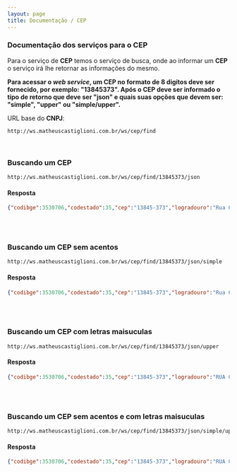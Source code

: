 ```yaml
---
layout: page
title: Documentação / CEP
---
```


### Documentação dos serviços para o CEP

Para o serviço de **CEP** temos o serviço de busca, onde ao informar um **CEP** o serviço irá lhe retornar as informações do mesmo.

**Para acessar o *web service*, um CEP no formato de 8 digítos deve ser fornecido, por exemplo: "13845373". Após o CEP deve ser informado o tipo de retorno que deve ser "json" e quais suas opções que devem ser: "simple", "upper" ou "simple/upper".**

URL base do **CNPJ**:
```http
http://ws.matheuscastiglioni.com.br/ws/cep/find
```

<br/>

### Buscando um CEP
```http
http://ws.matheuscastiglioni.com.br/ws/cep/find/13845373/json
```

#### Resposta
```JSON
{"codibge":3530706,"codestado":35,"cep":"13845-373","logradouro":"Rua Caiapós","complemento":"","bairro":"Jardim Igaçaba","cidade":"Mogi Guaçu","estado":"SP"}
```

<br/>
<br/>

### Buscando um CEP sem acentos
```http
http://ws.matheuscastiglioni.com.br/ws/cep/find/13845373/json/simple
```

#### Resposta
```JSON
{"codibge":3530706,"codestado":35,"cep":"13845-373","logradouro":"Rua Caiapos","complemento":"","bairro":"Jardim Igacaba","cidade":"Mogi Guacu","estado":"SP"}
```

<br/>
<br/>

### Buscando um CEP com letras maisuculas
```text
http://ws.matheuscastiglioni.com.br/ws/cep/find/13845373/json/upper
```

#### Resposta
```JSON
{"codibge":3530706,"codestado":35,"cep":"13845-373","logradouro":"RUA CAIAPÓS","complemento":"","bairro":"JARDIM IGAÇABA","cidade":"MOGI GUAÇU","estado":"SP"}
```

<br/>
<br/>

### Buscando um CEP sem acentos e com letras maisuculas
```text
http://ws.matheuscastiglioni.com.br/ws/cep/find/13845373/json/simple/upper
```

#### Resposta
```JSON
{"codibge":3530706,"codestado":35,"cep":"13845-373","logradouro":"RUA CAIAPOS","complemento":"","bairro":"JARDIM IGACABA","cidade":"MOGI GUACU","estado":"SP"}
```